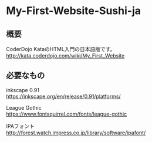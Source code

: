 # My-First-Website-Sushi-ja
## 概要
CoderDojo KataのHTML入門の日本語版です。  
<http://kata.coderdojo.com/wiki/My_First_Website>

## 必要なもの
inkscape 0.91  
<https://inkscape.org/en/release/0.91/platforms/>

League Gothic  
<https://www.fontsquirrel.com/fonts/league-gothic>

IPAフォント  
<http://forest.watch.impress.co.jp/library/software/ipafont/>
